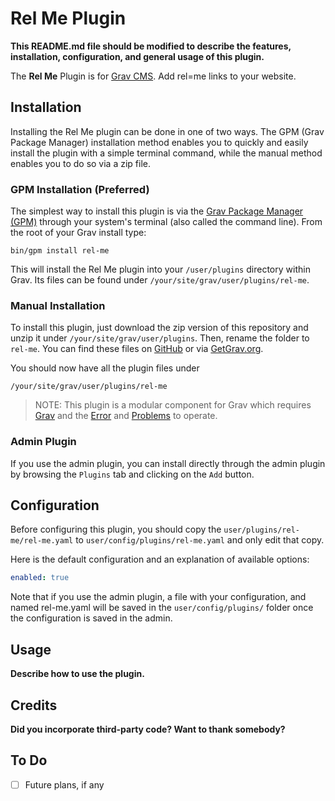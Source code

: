# Rel Me Plugin

**This README.md file should be modified to describe the features, installation, configuration, and general usage of this plugin.**

The **Rel Me** Plugin is for [Grav CMS](http://github.com/getgrav/grav). Add rel=me links to your website.

## Installation

Installing the Rel Me plugin can be done in one of two ways. The GPM (Grav Package Manager) installation method enables you to quickly and easily install the plugin with a simple terminal command, while the manual method enables you to do so via a zip file.

### GPM Installation (Preferred)

The simplest way to install this plugin is via the [Grav Package Manager (GPM)](http://learn.getgrav.org/advanced/grav-gpm) through your system's terminal (also called the command line).  From the root of your Grav install type:

    bin/gpm install rel-me

This will install the Rel Me plugin into your `/user/plugins` directory within Grav. Its files can be found under `/your/site/grav/user/plugins/rel-me`.

### Manual Installation

To install this plugin, just download the zip version of this repository and unzip it under `/your/site/grav/user/plugins`. Then, rename the folder to `rel-me`. You can find these files on [GitHub](https://github.com/metbril/grav-plugin-rel-me) or via [GetGrav.org](http://getgrav.org/downloads/plugins#extras).

You should now have all the plugin files under

    /your/site/grav/user/plugins/rel-me
	
> NOTE: This plugin is a modular component for Grav which requires [Grav](http://github.com/getgrav/grav) and the [Error](https://github.com/getgrav/grav-plugin-error) and [Problems](https://github.com/getgrav/grav-plugin-problems) to operate.

### Admin Plugin

If you use the admin plugin, you can install directly through the admin plugin by browsing the `Plugins` tab and clicking on the `Add` button.

## Configuration

Before configuring this plugin, you should copy the `user/plugins/rel-me/rel-me.yaml` to `user/config/plugins/rel-me.yaml` and only edit that copy.

Here is the default configuration and an explanation of available options:

```yaml
enabled: true
```

Note that if you use the admin plugin, a file with your configuration, and named rel-me.yaml will be saved in the `user/config/plugins/` folder once the configuration is saved in the admin.

## Usage

**Describe how to use the plugin.**

## Credits

**Did you incorporate third-party code? Want to thank somebody?**

## To Do

- [ ] Future plans, if any

